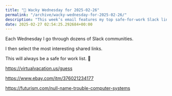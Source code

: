 ```yaml
---
title: "🤪 Wacky Wednesday for 2025-02-26"
permalink: "/archive/wacky-wednesday-for-2025-02-26/"
description: "This week’s email features my top safe-for-work Slack links on a virtual vacation and more!"
date: 2025-02-27 02:54:25.292684+00:00
---
```


Each Wednesday I go through dozens of Slack communities.

I then select the most interesting shared links.

This will always be a safe for work list. 🙈

https://virtualvacation.us/guess

https://www.ebay.com/itm/376021234177

https://futurism.com/null-name-trouble-computer-systems